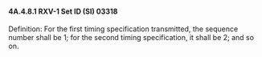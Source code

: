 #### 4A.4.8.1 RXV-1 Set ID (SI) 03318

Definition: For the first timing specification transmitted, the sequence number shall be 1; for the second timing specification, it shall be 2; and so on.

